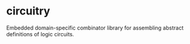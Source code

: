 # circuitry
Embedded domain-specific combinator library for assembling abstract definitions of logic circuits.
